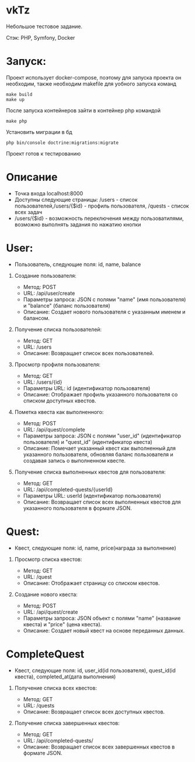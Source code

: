 # vkTz
Небольшое тестовое задание.

Стэк: PHP, Symfony, Docker

# Запуск:
Проект использует docker-compose, поэтому для запуска проекта он необходим, также необходим makefile для уобного запуска команд
```
make build
make up
```
После запуска контейнеров зайти в контейнер php командой
```
make php
```
Установить миграции в бд
```  
php bin/console doctrine:migrations:migrate
```
Проект готов к тестированию

# Описание
- Точка входа localhost:8000
- Доступны следующие страницы: /users - список пользователей,/users/{$id} - профиль пользователя, /quests - список всех задач
- /users/{$id} - возможность переключения между пользоватилями, возможно выполнять задания по нажатию кнопки

# User:
- Пользователь, следующие поля: id, name, balance
1. Создание пользователя:
   - Метод: POST
   - URL: /api/user/create
   - Параметры запроса: JSON с полями "name" (имя пользователя) и "balance" (баланс пользователя)
   - Описание: Создает нового пользователя с указанным именем и балансом.

2. Получение списка пользователей:
   - Метод: GET
   - URL: /users
   - Описание: Возвращает список всех пользователей.

3. Просмотр профиля пользователя:
   - Метод: GET
   - URL: /users/{id}
   - Параметры URL: id (идентификатор пользователя)
   - Описание: Отображает профиль указанного пользователя со списком доступных квестов.

4. Пометка квеста как выполненного:
   - Метод: POST
   - URL: /api/quest/complete
   - Параметры запроса: JSON с полями "user_id" (идентификатор пользователя) и "quest_id" (идентификатор квеста)
   - Описание: Помечает указанный квест как выполненный для указанного пользователя, обновляя баланс пользователя и создавая запись о выполненном квесте.

5. Получение списка выполненных квестов для пользователя:
   - Метод: GET
   - URL: /api/completed-quests/{userId}
   - Параметры URL: userId (идентификатор пользователя)
   - Описание: Возвращает список всех выполненных квестов для указанного пользователя в формате JSON.

# Quest:
- Квест, следующие поля: id, name, price(награда за выполнение)
1. Просмотр списка квестов:
   - Метод: GET
   - URL: /quest
   - Описание: Отображает страницу со списком квестов.

2. Создание нового квеста:
   - Метод: POST
   - URL: /api/quest/create
   - Параметры запроса: JSON объект с полями "name" (название квеста) и "price" (цена квеста).
   - Описание: Создает новый квест на основе переданных данных.

# CompleteQuest
- Квест, следующие поля: id, user_id(id пользователя), quest_id(id квеста), completed_at(дата выполнения) 
1. Получение списка всех квестов:
   - Метод: GET
   - URL: /quests
   - Описание: Возвращает список всех доступных квестов.

2. Получение списка завершенных квестов:
   - Метод: GET
   - URL: /api/completed-quests/
   - Описание: Возвращает список всех завершенных квестов в формате JSON.
